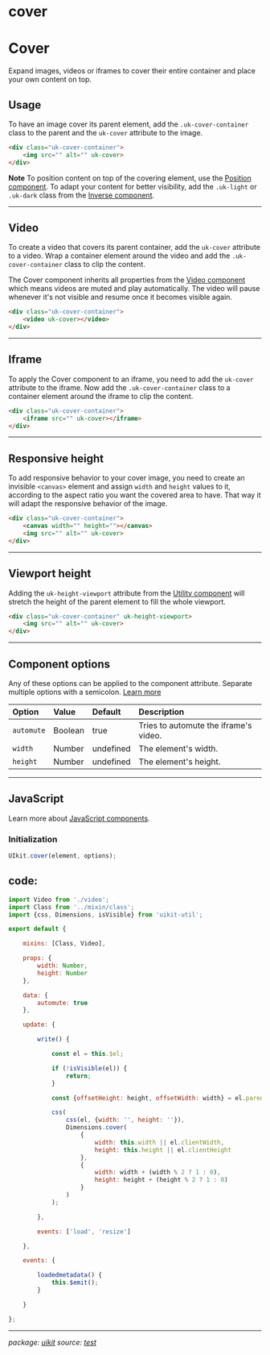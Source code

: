 # cover

# Cover

Expand images, videos or iframes to cover their entire container and place your own content on top.

## Usage

To have an image cover its parent element, add the `.uk-cover-container` class to the parent and the `uk-cover` attribute to the image.

~~~html
<div class="uk-cover-container">
    <img src="" alt="" uk-cover>
</div>
~~~

**Note** To position content on top of the covering element, use the [Position component](position.md). To adapt your content for better visibility, add the `.uk-light` or `.uk-dark` class from the [Inverse component](inverse.md).

* * *

## Video

To create a video that covers its parent container, add the `uk-cover` attribute to a video. Wrap a container element around the video and add the `.uk-cover-container` class to clip the content.

The Cover component inherits all properties from the [Video component](utility.md#video) which means videos are muted and play automatically. The video will pause whenever it's not visible and resume once it becomes visible again.

~~~html
<div class="uk-cover-container">
    <video uk-cover></video>
</div>
~~~

* * *

## Iframe

To apply the Cover component to an iframe, you need to add the `uk-cover` attribute to the iframe. Now add the `.uk-cover-container` class to a container element around the iframe to clip the content.

~~~html
<div class="uk-cover-container">
    <iframe src="" uk-cover></iframe>
</div>
~~~

* * *

## Responsive height

To add responsive behavior to your cover image, you need to create an invisible `<canvas>` element and assign `width` and `height` values to it, according to the aspect ratio you want the covered area to have. That way it will adapt the responsive behavior of the image.

~~~html
<div class="uk-cover-container">
    <canvas width="" height=""></canvas>
    <img src="" alt="" uk-cover>
</div>
~~~

* * *

## Viewport height

Adding the `uk-height-viewport` attribute from the [Utility component](utility.md) will stretch the height of the parent element to fill the whole viewport.

~~~html
<div class="uk-cover-container" uk-height-viewport>
    <img src="" alt="" uk-cover>
</div>
~~~

* * *

## Component options

Any of these options can be applied to the component attribute. Separate multiple options with a semicolon. [Learn more](javascript.md#component-configuration)

<table><thead><tr><th style="text-align:left">Option</th><th style="text-align:left">Value</th><th style="text-align:left">Default</th><th style="text-align:left">Description</th></tr></thead><tbody><tr><td style="text-align:left"><code>automute</code></td><td style="text-align:left">Boolean</td><td style="text-align:left">true</td><td style="text-align:left">Tries to automute the iframe's video.</td></tr><tr><td style="text-align:left"><code>width</code></td><td style="text-align:left">Number</td><td style="text-align:left">undefined</td><td style="text-align:left">The element's width.</td></tr><tr><td style="text-align:left"><code>height</code></td><td style="text-align:left">Number</td><td style="text-align:left">undefined</td><td style="text-align:left">The element's height.</td></tr></tbody></table>

* * *

## JavaScript

Learn more about [JavaScript components](javascript.md#programmatic-use).

### Initialization

~~~js
UIkit.cover(element, options);
~~~

## code:

~~~javascript
import Video from './video';
import Class from '../mixin/class';
import {css, Dimensions, isVisible} from 'uikit-util';

export default {

    mixins: [Class, Video],

    props: {
        width: Number,
        height: Number
    },

    data: {
        automute: true
    },

    update: {

        write() {

            const el = this.$el;

            if (!isVisible(el)) {
                return;
            }

            const {offsetHeight: height, offsetWidth: width} = el.parentNode;

            css(
                css(el, {width: '', height: ''}),
                Dimensions.cover(
                    {
                        width: this.width || el.clientWidth,
                        height: this.height || el.clientHeight
                    },
                    {
                        width: width + (width % 2 ? 1 : 0),
                        height: height + (height % 2 ? 1 : 0)
                    }
                )
            );

        },

        events: ['load', 'resize']

    },

    events: {

        loadedmetadata() {
            this.$emit();
        }

    }

};

~~~

* * *

_package: [uikit](uikit.md)_ _source: [test](https://github.com/git+https://github.com/uikit/uikit.git/tree/master/undefined/./src/js/core/cover.js)_